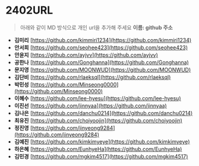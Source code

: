 # 2402URL
> 아래와 같이 MD 방식으로 개인 url을 추가해 주세요
**이름: github 주소**

* **김미리** [https://github.com/kimmiri1234](https://github.com/kimmiri1234)
* **안서희** [https://github.com/seohee423](https://github.com/seohee423)
* **안윤지** [https://github.com/ayjvv](https://github.com/ayjvv)
* **공한나** [https://github.com/Gonghanna](https://github.com/Gonghanna)
* **문지영** [https://github.com/MOONWUD](https://github.com/MOONWUD)
* **김단비** [https://github.com/rlaeksql](https://github.com/rlaeksql)
* **박민성** [https://github.com/Minseong0000](https://github.com/Minseong0000)
* **이혜수** [https://github.com/lee-hyesu](https://github.com/lee-hyesu)
* **이진선** [https://github.com/jinnyaa](https://github.com/jinnyaa)
* **김나은** [https://github.com/danchu0214](https://github.com/danchu0214)
* **최유진** [https://github.com/choiyoojin](https://github.com/choiyoojin)
* **정진영** [https://github.com/jinyeong9284](https://github.com/jinyeong9284)
* **김예진** [https://github.com/kimkimyeye](https://github.com/kimkimyeye)
* **하은혜** [https://github.com/EunhyeHa](https://github.com/EunhyeHa)
* **김민경** [https://github.com/mgkim4517](https://github.com/mgkim4517)
